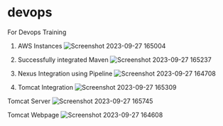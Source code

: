 # devops
For Devops Training

1. AWS Instances
![Screenshot 2023-09-27 165004](https://github.com/BugsBunny0406/devops_training/assets/142735210/9f0b524b-0c04-4c41-bca4-ba8ec8389bcb)

2. Successfully integrated Maven
![Screenshot 2023-09-27 165237](https://github.com/BugsBunny0406/devops_training/assets/142735210/82779793-fc3c-4f51-9a4b-697510dfd2ed)

3. Nexus Integration using Pipeline
![Screenshot 2023-09-27 164708](https://github.com/BugsBunny0406/devops_training/assets/142735210/d90f379c-d5cc-49f3-b5f5-cf5e3a23ba74)

4. Tomcat Integration
![Screenshot 2023-09-27 165309](https://github.com/BugsBunny0406/devops_training/assets/142735210/b55bb6a1-0ca9-4319-be6d-73c19acc6efb)

Tomcat Server
![Screenshot 2023-09-27 165745](https://github.com/BugsBunny0406/devops_training/assets/142735210/6556a5a8-8732-445e-b058-1bc7d94255df)

Tomcat Webpage
![Screenshot 2023-09-27 164608](https://github.com/BugsBunny0406/devops_training/assets/142735210/34d18631-6d88-49aa-9cb9-7493f2ec4d0e)
